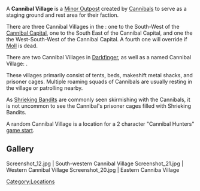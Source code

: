 A **Cannibal Village** is a [Minor Outpost](Minor_Outposts.md "wikilink")
created by [Cannibals](01%20-%20Projects%20&%20Wikis/Kenshi/Kenshi%20Wiki/Kenshi%20Wiki%20Template/Cannibals.md "wikilink") to serve as a staging
ground and rest area for their faction.

There are three Cannibal Villages in the [](Cannibal_Plains.md): one to the South-West of the
[Cannibal Capital](Cannibal_Capital.md "wikilink"), one to the South East
of the Cannibal Capital, and one the the West-South-West of the Cannibal
Capital. A fourth one will override [](Flotsam_Village.md) if [Moll](Moll.md "wikilink") is dead.

There are two Cannibal Villages in [Darkfinger](Darkfinger.md "wikilink"),
as well as a named Cannibal Village: [](First_Village.md).

These villages primarily consist of tents, beds, makeshift metal shacks,
and prisoner cages. Multiple roaming squads of Cannibals are usually
resting in the village or patrolling nearby.

As [Shrieking Bandits](Shrieking_Bandits.md "wikilink") are commonly seen
skirmishing with the Cannibals, it is not uncommon to see the Cannibal's
prisoner cages filled with Shrieking Bandits.

A random Cannibal Village is a location for a 2 character "Cannibal
Hunters" [game start](Game_Starts.md "wikilink").

## Gallery

Screenshot_12.jpg \| South-western Cannibal Village Screenshot_21.jpg \|
Western Cannibal Village Screenshot_20.jpg \| Eastern Canniba Village

[Category:Locations](Category:Locations "wikilink")